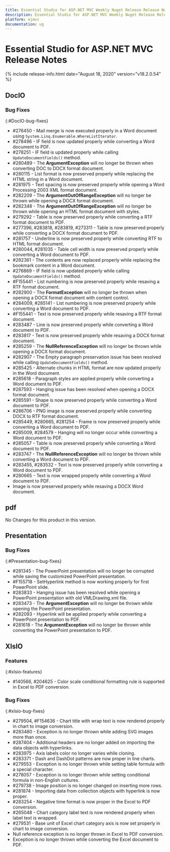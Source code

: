 ```yaml
---
title: Essential Studio for ASP.NET MVC Weekly Nuget Release Release Notes  
description: Essential Studio for ASP.NET MVC Weekly Nuget Release Release Notes  
platform: ejmvc
documentation: ug
---
```


# Essential Studio for ASP.NET MVC  Release Notes  

{% include release-info.html date="August 18, 2020"  version="v18.2.0.54" %} 






## DocIO


### Bug Fixes
{:#DocIO-bug-fixes}

* \#276450 - Mail merge is now executed properly in a Word document using `System.Linq.Enumerable.WhereListIterator`.
* \#278496 - IF field is now updated properly while converting a Word document to PDF.
* \#278251 - IF field is updated properly while calling `UpdateDocumentFields()` method.
* \#280489 - The **ArgumentException** will no longer be thrown when converting DOC to DOCX format document.
* \#280115 - List format is now preserved properly while replacing the HTML string in a Word document.
* \#281975 - Text spacing is now preserved properly while opening a Word Processing 2003 XML format document.
* \#282209 - The **ArgumentOutOfRangeException** will no longer be thrown while opening a DOCX format document.
* \#282348 - The **ArgumentOutOfRangeException** will no longer be thrown while opening an HTML format document with styles.
* \#279292 - Table is now preserved properly while converting a RTF format document to PDF.
* \#277396, \#283818, \#283819, \#273311 - Table is now preserved properly while converting a DOCX format document to PDF.
* \#281757 - Underline is now preserved properly while converting RTF to HTML format document.
* \#280044, \#281035 - Table cell width is now preserved properly while converting a Word document to PDF.
* \#282361 - The contents are now replaced properly while replacing the bookmark content in a Word document.
* \#276869 - IF field is now updated properly while calling `UpdateDocumentFields()` method.
* \#F155441 - List numbering is now preserved properly while resaving a RTF format document.
* \#282900 - The **FormatException** will no longer be thrown when opening a DOCX format document with content control.
* \#284009, \#285141 - List numbering is now preserved properly while converting a Word document to PDF.
* \#F155441 - Text is now preserved properly while resaving a RTF format document.
* \#283487 - Line is now preserved properly while converting a Word document to PDF.
* \#283817 - Text is now preserved properly while resaving a DOCX format document.
* \#285259 - The **NullReferenceException** will no longer be thrown while opening a DOCX format document.
* \#282907 - The Empty paragraph preservation issue has been resolved while calling `UpdateDocumentFields()` method.
* \#285425 - Alternate chunks in HTML format are now updated properly in the Word document.
* \#285618 - Paragraph styles are applied properly while converting a Word document to PDF.
* \#287593 - Hanging issue has been resolved when opening a DOCX format document.
* \#285591 - Shape is now preserved properly while converting a Word document to PDF.
* \#286706 - PNG image is now preserved properly while converting DOCX to RTF format document.
* \#285449, \#280665, \#281254 - Frame is now preserved properly while converting a Word document to PDF.
* \#285009, \#284579 - Hanging will no longer occur while converting a Word document to PDF.
* \#285057 - Table is now preserved properly while converting a Word document to PDF.
* \#283747 - The **NullReferenceException** will no longer be thrown while converting a Word document to PDF.
* \#283455, \#283532 - Text is now preserved properly while converting a Word document to PDF.
* \#280665 - Text is now wrapped properly while converting a Word document to PDF.
* Image is now preserved properly while resaving a DOCX Word document.
## pdf

No Changes for this product in this version.

[//]: # "Delete the contents of this file while new content is added."

## Presentation

### Bug Fixes
{:#Presentation-bug-fixes}

* \#281345 - The PowerPoint presentation will no longer be corrupted while saving the customized PowerPoint presentation.
* \#F155718 - SetHyperlink method is now working properly for first PowerPoint slide.
* \#283833 - Hanging issue has been resolved while opening a PowerPoint presentation with old VMLDrawing.xml file.
* \#283473 - The **ArgumentException** will no longer be thrown while opening the PowerPoint presentation.
* \#282093 - Hyperlink will be applied properly while converting a PowerPoint presentation to PDF.
* \#281618 - The **ArgumentException** will no longer be thrown while converting the PowerPoint presentation to PDF.
## XlsIO

### Features
{:#xlsio-features}

* \#140566, \#204625 - Color scale conditional formatting rule is supported in Excel to PDF conversion.

### Bug Fixes
{:#xlsio-bug-fixes}

* \#279504, \#F154636 - Chart title with wrap text is now rendered properly in chart to image conversion.
* \#283480 - Exception is no longer thrown while adding SVG images more than once.
* \#287404 - Additional headers are no longer added on importing the data objects with hyperlinks.
* \#283975 - Axis labels color no longer varies while cloning.
* \#283371 - Dash and DashDot patterns are now proper in line charts.
* \#279553 - Exception is no longer thrown while setting table formula with a special character.
* \#278057 - Exception is no longer thrown while setting conditional formula in non-English cultures.
* \#279738 - Image position is no longer changed on inserting more rows.
* \#281874 - Importing data from collection objects with hyperlink is now proper.
* \#283254 - Negative time format is now proper in the Excel to PDF conversion.
* \#265048 - Chart category label text is now rendered properly when label text is wrapped.
* \#279531 - Base unit of Excel chart category axis is now set properly in chart to image conversion.
* Null reference exception is no longer thrown in Excel to PDF conversion.
* Exception is no longer thrown while converting the Excel document to PDF.
